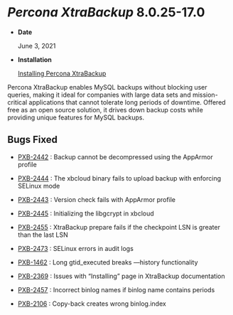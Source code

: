 # *Percona XtraBackup* 8.0.25-17.0


* **Date**

    June 3, 2021



* **Installation**

    [Installing Percona XtraBackup](https://www.percona.com/doc/percona-xtrabackup/8.0/installation.html)


Percona XtraBackup enables MySQL backups without blocking user queries, making it ideal
for companies with large data sets and mission-critical applications that cannot tolerate
long periods of downtime. Offered free as an open source solution, it drives down backup
costs while providing unique features for MySQL backups.

## Bugs Fixed


* [PXB-2442](https://jira.percona.com/browse/PXB-2442) : Backup cannot be decompressed using the AppArmor profile


* [PXB-2444](https://jira.percona.com/browse/PXB-2444) : The xbcloud binary fails to upload backup with enforcing SELinux mode


* [PXB-2443](https://jira.percona.com/browse/PXB-2443) : Version check fails with AppArmor profile


* [PXB-2445](https://jira.percona.com/browse/PXB-2445) : Initializing the libgcrypt in xbcloud


* [PXB-2455](https://jira.percona.com/browse/PXB-2455) : XtraBackup prepare fails if the checkpoint LSN is greater than the last LSN


* [PXB-2473](https://jira.percona.com/browse/PXB-2473) : SELinux errors in audit logs


* [PXB-1462](https://jira.percona.com/browse/PXB-1462) : Long gtid_executed breaks —history functionality


* [PXB-2369](https://jira.percona.com/browse/PXB-2369) : Issues with “Installing” page in XtraBackup documentation


* [PXB-2457](https://jira.percona.com/browse/PXB-2457) : Incorrect binlog names if binlog name contains periods


* [PXB-2106](https://jira.percona.com/browse/PXB-2106) : Copy-back creates wrong binlog.index
